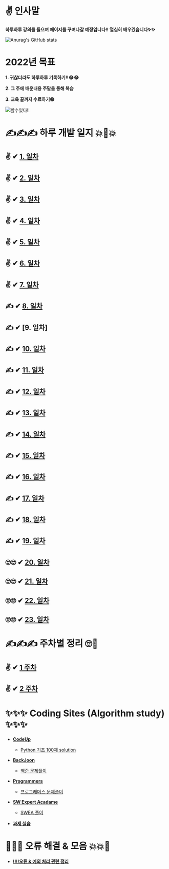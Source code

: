 # ✌ 인사말

 **하루하루 강의를 들으며 페이지를 꾸며나갈 예정입니다!! 열심히 배우겠습니다✨✨**

![Anurag's GitHub stats](https://github-readme-stats.vercel.app/api?username=choikeunyoung&show_icons=true&theme=radical)


# 2022년 목표 


**1. 귀찮더라도 하루하루 기록하기!!😂😂**

**2. 그 주에 배운내용 주말을 통해 복습**

**3. 교육 끝까지 수료하기😁**

![할수있다!!](https://mblogthumb-phinf.pstatic.net/MjAxODA1MjhfMTA0/MDAxNTI3NDg3MTczOTY5.C2eXPMwTXPN7mN6rhXpLrbLAu36fyR7JDr3Ym8URGl8g.97dxz-n9zjbzgv8KbhDwrICDNbNierqWueC0aRsfgjIg.JPEG.ehfkdl8989/KakaoTalk_Moim_4UjmLsR1AohJhEmSqqNZkX7uHKU0kp.jpg?type=w800)



# ✍✍✍ 하루 개발 일지 💥💢💥

## ✌ ✔ [1. 일차](https://github.com/choikeunyoung/mystory/tree/master/1%20%EC%9D%BC%EC%B0%A8)
## ✌ ✔ [2. 일차](https://github.com/choikeunyoung/mystory/tree/master/2%20%EC%9D%BC%EC%B0%A8)
## ✌ ✔ [3. 일차](https://github.com/choikeunyoung/mystory/tree/master/3%20%EC%9D%BC%EC%B0%A8)
## ✌ ✔ [4. 일차](https://github.com/choikeunyoung/mystory/blob/master/4%20%EC%9D%BC%EC%B0%A8/reserch.md)
## ✌ ✔ [5. 일차](https://github.com/choikeunyoung/mystory/tree/master/5%20%EC%9D%BC%EC%B0%A8)
## ✌ ✔ [6. 일차](https://github.com/choikeunyoung/mystory/tree/master/6%20%EC%9D%BC%EC%B0%A8)
## ✌ ✔ [7. 일차](https://github.com/choikeunyoung/mystory/tree/master/7%20%EC%9D%BC%EC%B0%A8)
## ✍ ✔ [8. 일차](https://github.com/choikeunyoung/mystory/tree/master/8%20%EC%9D%BC%EC%B0%A8)
## ✍ ✔ [9. 일차]
## ✍ ✔ [10. 일차](https://github.com/choikeunyoung/mystory/tree/master/10%20%EC%9D%BC%EC%B0%A8)
## ✍ ✔ [11. 일차](https://github.com/choikeunyoung/mystory/tree/master/11%20%EC%9D%BC%EC%B0%A8)
## ✍ ✔ [12. 일차](https://github.com/choikeunyoung/mystory/tree/master/12%20%EC%9D%BC%EC%B0%A8)
## ✍ ✔ [13. 일차](https://github.com/choikeunyoung/mystory/tree/master/13%20%EC%9D%BC%EC%B0%A8)
## ✍ ✔ [14. 일차](https://github.com/choikeunyoung/mystory/tree/master/14%20%EC%9D%BC%EC%B0%A8)
## ✍ ✔ [15. 일차](https://github.com/choikeunyoung/mystory/tree/master/15%20%EC%9D%BC%EC%B0%A8)
## ✍ ✔ [16. 일차](https://github.com/choikeunyoung/mystory/tree/master/16%20%EC%9D%BC%EC%B0%A8)
## ✍ ✔ [17. 일차](https://github.com/choikeunyoung/mystory/tree/master/17%20%EC%9D%BC%EC%B0%A8)
## ✍ ✔ [18. 일차](https://github.com/choikeunyoung/mystory/tree/master/18%20%EC%9D%BC%EC%B0%A8)
## ✍ ✔ [19. 일차](https://github.com/choikeunyoung/mystory/tree/master/19%20%EC%9D%BC%EC%B0%A8)
## 🙄🙄 ✔ [20. 일차](https://github.com/choikeunyoung/mystory/tree/master/20%20%EC%9D%BC%EC%B0%A8)
## 🙄🙄 ✔ [21. 일차](https://github.com/choikeunyoung/mystory/tree/master/21%20%EC%9D%BC%EC%B0%A8)
## 🙄🙄 ✔ [22. 일차](https://github.com/choikeunyoung/mystory/tree/master/22%20%EC%9D%BC%EC%B0%A8)
## 🙄🙄 ✔ [23. 일차](https://github.com/choikeunyoung/mystory/tree/master/23%20%EC%9D%BC%EC%B0%A8)

# ✍✍✍ 주차별 정리 🙄💅

## ✌ ✔ [1 주차](https://github.com/choikeunyoung/reviews/tree/master/1%20%EC%A3%BC%EC%B0%A8%20%EB%B3%B5%EC%8A%B5)
## ✌ ✔ [2 주차](https://github.com/choikeunyoung/reviews/tree/master/2%20%EC%A3%BC%EC%B0%A8%20%EB%B3%B5%EC%8A%B5)

# ✨✨✨ Coding Sites (Algorithm study) ✨✨✨
  - **[CodeUp](https://codeup.kr/)**
    - [Python 기초 100제 solution](https://github.com/choikeunyoung/algorithm/tree/master/codeup_100)
  
  - **[BackJoon](https://www.acmicpc.net/)**
    - [백준 문제풀이](https://github.com/choikeunyoung/algorithm/tree/master/%EB%B0%B1%EC%A4%80)

  - **[Programmers](https://programmers.co.kr/)**
    - [프로그래머스 문제풀이](https://github.com/choikeunyoung/algorithm/tree/master/%ED%94%84%EB%A1%9C%EA%B7%B8%EB%9E%98%EB%A8%B8%EC%8A%A4)

  - **[SW Expert Acadame](https://swexpertacademy.com/main/main.do)**
    - [SWEA 풀이](https://github.com/choikeunyoung/algorithm/tree/master/SWEA)
    

  - **[과제 실습](https://github.com/choikeunyoung/algorithm/tree/master/%EA%B0%95%EC%9D%98%20%EC%8B%A4%EC%8A%B5)**

# 💢💥💥 오류 해결 & 모음 💥💥💢

  - **[‼‼오류 & 예외 처리 관련 정리](https://github.com/choikeunyoung/mystory/tree/master/10%20%EC%9D%BC%EC%B0%A8)**